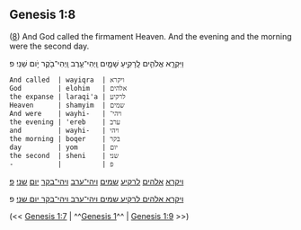 ## Genesis 1:8

([8](http://biblehub.com/text/genesis/1-8.htm)) And God called the firmament Heaven. And the evening and the morning were the second day.

וַיִּקְרָ֧א אֱלֹהִ֛ים לָֽרָקִ֖יעַ שָׁמָ֑יִם וַֽיְהִי־עֶ֥רֶב וַֽיְהִי־בֹ֖קֶר יֹ֥ום שֵׁנִֽי׃ פ

	And called  | wayiqra  | ויקרא
	God         | elohim   | אלהים
	the expanse | laraqi'a | לרקיע
	Heaven      | shamyim  | שמים
	And were    | wayhi-   | ויהי־
	the evening | 'ereb    | ערב
	and         | wayhi-   | ויהי
	the morning | boqer    | בקר
	day         | yom      | יום
	the second  | sheni    | שני׃
	-           |          | פ

[ויקרא](/keys/VIQRA) [אלהים](/keys/ALHIM) [לרקיע](/keys/LRQIO) [שמים](/keys/ShMIM) [ויהי־ערב](/keys/VIHI-ORB) [ויהי־בקר](/keys/VIHI-BQR) [יום](/keys/IVM) [שני׃](/keys/ShNI) [פ](/keys/P)

[ויקרא אלהים לרקיע שמים ויהי־ערב ויהי־בקר יום שני](/keys/VIQRA.ALHIM.LRQIO.ShMIM.VIHI-ORB.VIHI-BQR.IVM.ShNI)׃ פ

(<< [Genesis 1:7](/genesis/1/7) | ^^[Genesis 1](/genesis/1)^^ | [Genesis 1:9](/genesis/1/9) >>)
